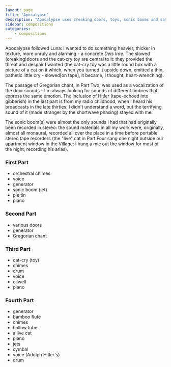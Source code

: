 ```yaml
---
layout: page
title: "Apocalypse"
description: "Apocalypse uses creaking doors, toys, sonic booms and samples of Adolf Hitler recorded from shortwave radio stations among other things), to make a four movement musique concrète Deis Irae"
sidebar: compositions
categories:
    - compositions
---
```


Apocalypse followed Luna: I wanted to do something heavier, thicker in texture, more unruly and alarming - a concrete *Deis Irae*. The slowed (creaking)doors and the cat-cry toy are central to it: they provided the threat and despair I wanted (the cat-cry toy was a little round box with a picture of a cat on it which, when you turned it upside down, emitted a thin, pathetic little cry - slowed[on tape], it became, I thought, heart-wrenching). 

The passage of Gregorian chant, in Part Two, was used as a vocalization of the door sounds - I'm always looking for sounds of different timbres that express the same emotion. The inclusion of Hitler (tape-echoed into gibberish) in the last part is from my radio childhood, when I heard his broadcasts in the late thirties: I didn't understand a word, but the terrifying sound of it (made stranger by the shortwave phasing) stayed with me. 

The sonic boom(s) were almost the only sounds I had that had originally been recorded in stereo: the sound materials in all my work were, originally, almost all monaural, recorded all over the place in a time before portable stereo tape recorders (the "live" cat in Part Four sang one night outside our apartment window in the Village: I hung a mic out the window for most of the night, recording his arias).

### First Part

* orchestral chimes
* voice
* generator
* sonic boom (jet)
* pie tin
* piano

### Second Part

* various doors
* generator
* Gregorian chant

### Third Part

* cat-cry (toy)
* chimes
* drum
* voice
* oilwell
* piano

### Fourth Part

* generator
* bamboo flute
* chimes
* hollow tube
* a live cat
* piano
* jets
* cymbal
* voice (Adolph Hitler's)
* drum
